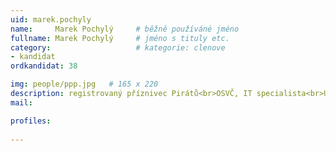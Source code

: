 ```yaml
---
uid: marek.pochyly
name:     Marek Pochylý  	# běžně používáné jméno
fullname: Marek Pochylý  	# jméno s tituly etc.
category:                   # kategorie: clenove
- kandidat
ordkandidat: 38

img: people/ppp.jpg   # 165 x 220
description: registrovaný příznivec Pirátů<br>OSVČ, IT specialista<br>Uherské Hradiště # kratký popis, max 160 znaků
mail:

profiles:
  
---
```


